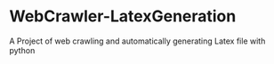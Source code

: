 # WebCrawler-LatexGeneration
A Project of web crawling and automatically generating Latex file with python
